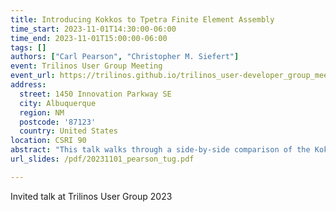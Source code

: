 ```yaml
---
title: Introducing Kokkos to Tpetra Finite Element Assembly
time_start: 2023-11-01T14:30:00-06:00
time_end: 2023-11-01T15:00:00-06:00
tags: []
authors: ["Carl Pearson", "Christopher M. Siefert"]
event: Trilinos User Group Meeting
event_url: https://trilinos.github.io/trilinos_user-developer_group_meeting_2023.html
address:
  street: 1450 Innovation Parkway SE
  city: Albuquerque
  region: NM
  postcode: '87123'
  country: United States
location: CSRI 90
abstract: "This talk walks through a side-by-side comparison of the Kokkos implementation and traditional implement of the Tpetra finite element assembly example in the Trilinos scientific computing project. It emphasizes five main changes: parallel regions, device allocations, function annotations, atomic operations, and accessing Tpetra data on-device."
url_slides: /pdf/20231101_pearson_tug.pdf

---
```


Invited talk at Trilinos User Group 2023
